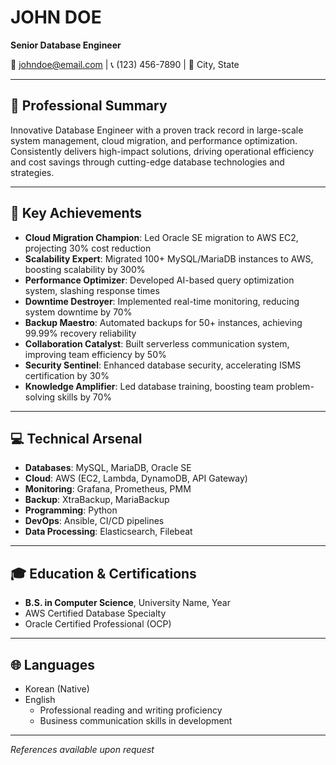 # JOHN DOE
**Senior Database Engineer**

📧 johndoe@email.com | 📞 (123) 456-7890 | 📍 City, State

---

## 💼 Professional Summary

Innovative Database Engineer with a proven track record in large-scale system management, cloud migration, and performance optimization. Consistently delivers high-impact solutions, driving operational efficiency and cost savings through cutting-edge database technologies and strategies.

---

## 🚀 Key Achievements

- **Cloud Migration Champion**: Led Oracle SE migration to AWS EC2, projecting 30% cost reduction
- **Scalability Expert**: Migrated 100+ MySQL/MariaDB instances to AWS, boosting scalability by 300%
- **Performance Optimizer**: Developed AI-based query optimization system, slashing response times
- **Downtime Destroyer**: Implemented real-time monitoring, reducing system downtime by 70%
- **Backup Maestro**: Automated backups for 50+ instances, achieving 99.99% recovery reliability
- **Collaboration Catalyst**: Built serverless communication system, improving team efficiency by 50%
- **Security Sentinel**: Enhanced database security, accelerating ISMS certification by 30%
- **Knowledge Amplifier**: Led database training, boosting team problem-solving skills by 70%

---

## 💻 Technical Arsenal

- **Databases**: MySQL, MariaDB, Oracle SE
- **Cloud**: AWS (EC2, Lambda, DynamoDB, API Gateway)
- **Monitoring**: Grafana, Prometheus, PMM
- **Backup**: XtraBackup, MariaBackup
- **Programming**: Python
- **DevOps**: Ansible, CI/CD pipelines
- **Data Processing**: Elasticsearch, Filebeat

---

## 🎓 Education & Certifications

- **B.S. in Computer Science**, University Name, Year
- AWS Certified Database Specialty
- Oracle Certified Professional (OCP)

---

## 🌐 Languages

- Korean (Native)
- English
  - Professional reading and writing proficiency
  - Business communication skills in development

---

*References available upon request*
